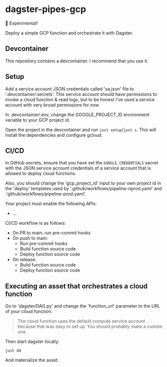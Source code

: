# dagster-pipes-gcp

🚧 Experimental!

Deploy a simple GCP function and orchestrate it with Dagster.

## Devcontainer

This repository contains a devcontainer. I recommend that you use it.

## Setup

Add a service account JSON credentials called 'sa.json' file to '.devcontainer/.secrets'. This service account should have permissions to invoke a cloud function & read logs, but to be honest I've used a service account with very broad permissions for now.

In .devcontainer/.env, change the GOOGLE_PROJECT_ID environment variable to your GCP project id.

Open the project in the devcontainer and run `just setup`/`just s`. This will install the dependencies and configure gcloud.

## CI/CD

In GitHub secrets, ensure that you have set the `GOOGLE_CREDENTIALS` secret with the JSON service account credentials of a service account that is allowed to deploy cloud functions.

Also, you should change the 'gcp_project_id' input to your own project id in the 'deploy' templates used by '.github/workflows/pipeline-nprod.yaml' and .'github/workflows/pipeline-prod.yaml'.

Your project must enable the following APIs:

- ...

CI/CD workflow is as follows:

- On PR to main: run pre-commit hooks
- On push to main:
  - Run pre-commit hooks
  - Build function source code
  - Deploy function source code
- On release:
  - Build function source code
  - Deploy function source code

## Executing an asset that orchestrates a cloud function

Go to 'dagster/DAG.py' and change the 'function_url' parameter to the URL of your cloud function.

> The cloud function uses the default compute service account because that was easy to set up. You should probably make a custom one.

Then start dagster locally:

```
just dd
```

And materialize the asset.
